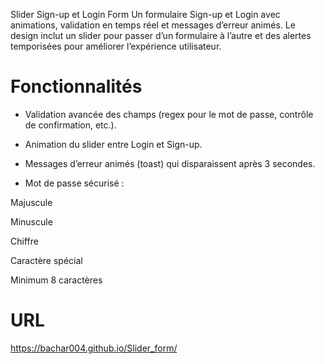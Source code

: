 Slider Sign-up et Login Form
Un formulaire Sign-up et Login avec animations, validation en temps réel et messages d’erreur animés.
Le design inclut un slider pour passer d’un formulaire à l’autre et des alertes temporisées pour améliorer l’expérience utilisateur.

# Fonctionnalités
- Validation avancée des champs (regex pour le mot de passe, contrôle de confirmation, etc.).

- Animation du slider entre Login et Sign-up.

- Messages d’erreur animés (toast) qui disparaissent après 3 secondes.

- Mot de passe sécurisé :

Majuscule

Minuscule

Chiffre

Caractère spécial

Minimum 8 caractères

# URL
https://bachar004.github.io/Slider_form/
